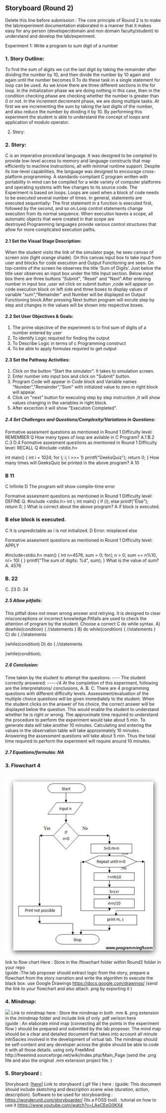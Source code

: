 ## Storyboard (Round 2)

Delete this line before submission : The core principle of Round 2 is to make the lab/experiment documentation elaborated in a manner that it makes easy for any person (developer/domain and non domain faculty/student) to understand and develop the lab/experiment.

Experiment 1: Write a program to sum digit of a number
### 1. Story Outline:

To find the sum of digits we cut the last digit by taking the remainder after dividing the number by 10, and then divide the number by 10 again and again until the number becomes 0.To do these task in a single statement for loop can be used. As we know there are three different sections in the for loop. In the initialization phase we are doing nothing in this case, then in the condition checking phase are checking whether the number is greater than 0 or not. In the increment decrement phase, we are doing multiple tasks. At first we are incrementing the sum by taking the last digits of the number, and also reduce the number by dividing it by 10. By performing this experiment the student is able to understand the concept of loops and application of modulo operator.

2. Story:

### 2. Story:

C is an imperative procedural language. It was designed to be compiled to provide low-level access to memory and language constructs that map efficiently to machine instructions, all with minimal runtime support. Despite its low-level capabilities, the language was designed to encourage cross-platform programming. A standards-compliant C program written with portability in mind can be compiled for a wide variety of computer platforms and operating systems with few changes to its source code. The Experiment is
based on loops. Loops are used when a block of code needs to be executed several number of times. In general, statements are executed sequentially: The first statement in a function is executed first, followed by the second, and so on.Loop control statements change execution from its normal sequence. When execution leaves a scope, all automatic objects that were created in that scope are destroyed.Programming languages provide various control structures that allow for more complicated execution paths.


#### 2.1 Set the Visual Stage Description:
When the student visits the link of the simulator page, he sees canvas of screen size (light orange shade). On this canvas input box to take input from user and blocks for code execution and Output Functioning are seen. On top-centre of the screen he observes the title ‘Sum of Digits’. Just below the title user observes an input box under the title Input section. Below input box there are three buttons "Submit", "Reset" and "Next".After entering number in input box ,user wil click on submit button ,code will appear on code execution block on left side and three boxes to display values of variable "sum","Remainder" and Number will be displayed on Output Functioning block.After pressing Next button program will excute step by step and changes in the values will be shown into respective boxes.

#### 2.2 Set User Objectives & Goals:
1. The prime objective of the experiment is to find sum of digits of a number entered by user
2. To identify Logic required for finding the output
3. To Describe Logic in terms of c Programming construct
4. To be able to apply formulas required to get output

#### 2.3 Set the Pathway Activities:
1. Click on the button “Start the simulator”. It takes to simulation screen.
2. Enter number into input box and click on "Submit" button.
3. Program Code will appear in Code block and Variable names "Number","Remainder","Sum" with initialzed value to zero in right block will appear.
4. Click on "next" button for executing step by step instruction ,It will show values changing in the variables in right block.
5. After excection it will show "Execution Completed".


##### 2.4 Set Challenges and Questions/Complexity/Variations in Questions:

Formative assesment questions as mentioned in Round 1
Difficulty level: REMEMBER
Q How many types of loop are avilable in C Program?
A.1
B.2
C.3
D.4
Formative assesment questions as mentioned in Round 1
Difficulty level: RECALL
Q  #include <stdio.h>
 
int main()
{
    int i = 1024;
    for (; i; i >>= 1)
        printf("GeeksQuiz");
    return 0;
}
How many times will GeeksQuiz be printed in the above program?
A 10
### B 11
C Infinite
D The program will show compile-time error


Formative assesment questions as mentioned in Round 1
Difficulty level: DEFINE
Q. #include <stdio.h>
int i;
int main()
{
    if (i);
    else
        printf("Ëlse");
    return 0;
}
What is correct about the above program?
A if block is executed.
### B else block is executed.
C It is unpredictable as i is not initialized.
D Error: misplaced else


Formative assesment questions as mentioned in Round 1
Difficulty level: APPLY

#include<stdio.h>
main() {
   int n=4576, sum = 0;
  for(; n > 0; sum += n%10, n/= 10) {
   }
   printf("The sum of digits: %d", sum);
}
What is the value of sum?
A. 4576
### B. 22
C. 23
D. 34

##### 2.5 Allow pitfalls:
This pitfall does not mean wrong answer and retrying. It is designed to clear misconceptions or incorrect knowledge.Pitfalls are used to check the attention of program by the student.
Choose a correct C do while syntax.
A) 
dowhile(condition)
{
    //statements
}
B) 
do while(condition)
{
    //statements
}
C) 
do
{
    //statements

}while(condition)
D) 
do
{
    //statements

}while(condition);

##### 2.6 Conclusion:
Time taken by the student to attempt the questions: ----
The student correctly answered: -----/4
At the completion of this experiment, following are the interpretations/ conclusions,
A.  B.  C.
There are 4 programming questions with different difficulty levels. Assessment/evaluation of the multiple choice questions will be given immediately to the student. When the student clicks on the answer of his choice, the correct answer will be displayed below the question. This would enable the student to understand whether he is right or wrong. The approximate time required to understand the procedure to perform the experiment would take about 5 min. To generate data will take another 10 minutes. Calculating and entering the values in the observation table will take approximately 10 minutes. Answering the assessment questions will take about 5 min. Thus the total time required to perform the experiment will require around 10 minutes.

##### 2.7 Equations/formulas: NA



### 3. Flowchart 4
<img src="flowchart/sum-of-digits-number-programming9.jpg"/><br>
link to flow chart Here : Store in the  /flowchart folder within Round2 folder in your repo
<br>
(guide :The lab proposer should extract logic from the story, prepare a flowchart from the story narration and write the algorithm to execute the black box.  use Google Drawings https://docs.google.com/drawings/ (send the link to your flowchart and also attach .png by exporting it )

### 4. Mindmap:
<img src="mindmap/mindmap.png"/>
 Link to mindmap here : Store the mindmap in both .mm & .png extension in the  /mindmap folder and include link of only .pdf verison here
 <br>
 (guide : An elaborate mind map (connecting all the points in the experiment flow ) should be prepared and submitted by the lab proposer. The mind map should be a clear and detailed document that takes into account all minute intri5acies involved in the development of virtual lab. The mindmap should be self-content and any developer across the globe should be able to code it with all those details. using only FreeMind http://freemind.sourceforge.net/wiki/index.php/Main_Page (send the .png file and also the original .mm extension project file. )

### 5. Storyboard :
Storyboard: <a href="Storyboard/carwiper.gif"> [here]</a>
Link to storybaord (.gif file ) here :
(guide: This document should include sketching and description scene wise (duration, action, description). Software to be used for storyboarding : https://wonderunit.com/storyboarder/ (Its a FOSS tool) . tutorial on how to use it https://www.youtube.com/watch?v=LAeCEpG0KX4
